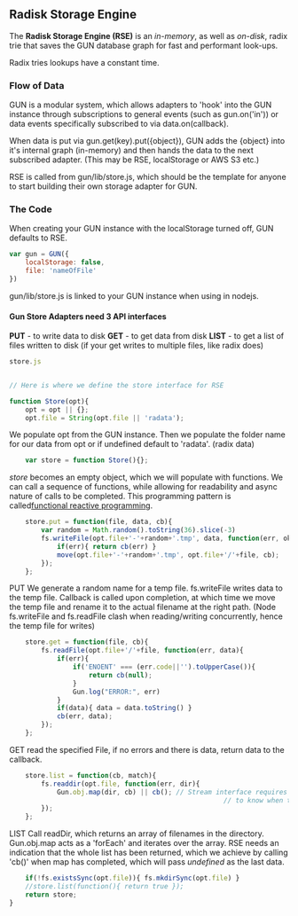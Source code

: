 ## Radisk Storage Engine
The **Radisk Storage Engine (RSE)** is an _in-memory_, as well as _on-disk_, radix trie that saves the GUN database graph for fast and performant look-ups.

Radix tries lookups have a constant time.

### Flow of Data

GUN is a modular system, which allows adapters to 'hook' into the GUN instance through subscriptions to general events (such as gun.on('in')) or data events specifically subscribed to via data.on(callback).

When data is put via gun.get(key).put({object}), GUN adds the {object} into it's internal graph (in-memory) and then hands the data to the next subscribed adapter. (This may be RSE, localStorage or AWS S3 etc.)

RSE is called from gun/lib/store.js, which should be the template for anyone to start building their own storage adapter for GUN.

### The Code

When creating your GUN instance with the localStorage turned off, GUN defaults to RSE.

```javascript
var gun = GUN({
    localStorage: false,
    file: 'nameOfFile'
})
```
gun/lib/store.js is linked to your GUN instance when using in nodejs.

#### Gun Store Adapters need 3 API interfaces
**PUT** - to write data to disk
**GET** - to get data from disk
**LIST** - to get a list of files written to disk (if your get writes to multiple files,
 like radix does)

```javascript
store.js


// Here is where we define the store interface for RSE

function Store(opt){
	opt = opt || {}; 
	opt.file = String(opt.file || 'radata'); 
```
We populate opt from the GUN instance.
Then we populate the folder name for our data from opt or if undefined default to
'radata'. (radix data)
```javascript
	var store = function Store(){};
```

_store_ becomes an empty object, which we will populate with functions.
We can call a sequence of functions, while allowing for readability
and async nature of calls to be completed.
This programming pattern is called[functional reactive programming](https://gun.eco/docs/Functional-Reactive-Programming).

```javascript
	store.put = function(file, data, cb){
		var random = Math.random().toString(36).slice(-3)
		fs.writeFile(opt.file+'-'+random+'.tmp', data, function(err, ok){
			if(err){ return cb(err) }
			move(opt.file+'-'+random+'.tmp', opt.file+'/'+file, cb);
		});
	};
```

PUT
We generate a random name for a temp file.
fs.writeFile writes data to the temp file. Callback is called upon completion, at which time 
we move the temp file and rename it to the actual filename at the right path.
(Node fs.writeFile and fs.readFile clash when reading/writing concurrently, hence the temp file for writes)

```javascript
	store.get = function(file, cb){
		fs.readFile(opt.file+'/'+file, function(err, data){
			if(err){
				if('ENOENT' === (err.code||'').toUpperCase()){
					return cb(null);
				}
				Gun.log("ERROR:", err)
			}
			if(data){ data = data.toString() }
			cb(err, data);
		});
	};
```

GET
read the specified File, if no errors and there is data, return data to the callback.

```javascript
	store.list = function(cb, match){
		fs.readdir(opt.file, function(err, dir){
			Gun.obj.map(dir, cb) || cb(); // Stream interface requires a final call
                                                      // to know when to be done.
		});
	};
```

LIST
Call readDir, which returns an array of filenames in the directory.
Gun.obj.map acts as a 'forEach' and iterates over the array.
RSE needs an indication that the whole list has been returned, which we achieve by calling 'cb()'
when map has completed, which will pass _undefined_ as the last data.

```javascript
	if(!fs.existsSync(opt.file)){ fs.mkdirSync(opt.file) }
	//store.list(function(){ return true });
	return store;
}
```

